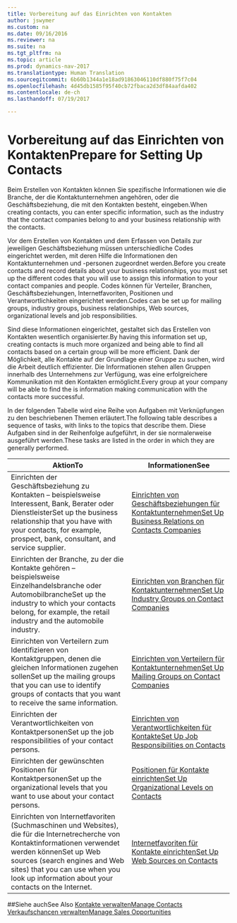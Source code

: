 ```yaml
---
title: Vorbereitung auf das Einrichten von Kontakten
author: jswymer
ms.custom: na
ms.date: 09/16/2016
ms.reviewer: na
ms.suite: na
ms.tgt_pltfrm: na
ms.topic: article
ms.prod: dynamics-nav-2017
ms.translationtype: Human Translation
ms.sourcegitcommit: 6b60b1344a1e18ad91863046110df880f75f7c04
ms.openlocfilehash: 4d45db1585f95f40cb72fbaca2d3df84aafda402
ms.contentlocale: de-ch
ms.lasthandoff: 07/19/2017

---
```

# <a name="prepare-for-setting-up-contacts"></a><span data-ttu-id="02950-102">Vorbereitung auf das Einrichten von Kontakten</span><span class="sxs-lookup"><span data-stu-id="02950-102">Prepare for Setting Up Contacts</span></span>
<span data-ttu-id="02950-103">Beim Erstellen von Kontakten können Sie spezifische Informationen wie die Branche, der die Kontaktunternehmen angehören, oder die Geschäftsbeziehung, die mit den Kontakten besteht, eingeben.</span><span class="sxs-lookup"><span data-stu-id="02950-103">When creating contacts, you can enter specific information, such as the industry that the contact companies belong to and your business relationship with the contacts.</span></span>

<span data-ttu-id="02950-104">Vor dem Erstellen von Kontakten und dem Erfassen von Details zur jeweiligen Geschäftsbeziehung müssen unterschiedliche Codes eingerichtet werden, mit deren Hilfe die Informationen den Kontaktunternehmen und -personen zugeordnet werden.</span><span class="sxs-lookup"><span data-stu-id="02950-104">Before you create contacts and record details about your business relationships, you must set up the different codes that you will use to assign this information to your contact companies and people.</span></span> <span data-ttu-id="02950-105">Codes können für Verteiler, Branchen, Geschäftsbeziehungen, Internetfavoriten, Positionen und Verantwortlichkeiten eingerichtet werden.</span><span class="sxs-lookup"><span data-stu-id="02950-105">Codes can be set up for mailing groups, industry groups, business relationships, Web sources, organizational levels and job responsibilities.</span></span>

<span data-ttu-id="02950-106">Sind diese Informationen eingerichtet, gestaltet sich das Erstellen von Kontakten wesentlich organisierter.</span><span class="sxs-lookup"><span data-stu-id="02950-106">By having this information set up, creating contacts is much more organized and being able to find all contacts based on a certain group will be more efficient.</span></span> <span data-ttu-id="02950-107">Dank der Möglichkeit, alle Kontakte auf der Grundlage einer Gruppe zu suchen, wird die Arbeit deutlich effizienter. Die Informationen stehen allen Gruppen innerhalb des Unternehmens zur Verfügung, was eine erfolgreichere Kommunikation mit den Kontakten ermöglicht.</span><span class="sxs-lookup"><span data-stu-id="02950-107">Every group at your company will be able to find the is information making communication with the contacts more successful.</span></span>

<span data-ttu-id="02950-108">In der folgenden Tabelle wird eine Reihe von Aufgaben mit Verknüpfungen zu den beschriebenen Themen erläutert.</span><span class="sxs-lookup"><span data-stu-id="02950-108">The following table describes a sequence of tasks, with links to the topics that describe them.</span></span> <span data-ttu-id="02950-109">Diese Aufgaben sind in der Reihenfolge aufgeführt, in der sie normalerweise ausgeführt werden.</span><span class="sxs-lookup"><span data-stu-id="02950-109">These tasks are listed in the order in which they are generally performed.</span></span>

|<span data-ttu-id="02950-110">Aktion</span><span class="sxs-lookup"><span data-stu-id="02950-110">To</span></span> |<span data-ttu-id="02950-111">Informationen</span><span class="sxs-lookup"><span data-stu-id="02950-111">See</span></span> |
|---|----|
|<span data-ttu-id="02950-112">Einrichten der Geschäftsbeziehung zu Kontakten – beispielsweise Interessent, Bank, Berater oder Dienstleister</span><span class="sxs-lookup"><span data-stu-id="02950-112">Set up the business relationship that you have with your contacts, for example, prospect, bank, consultant, and service supplier.</span></span>|[<span data-ttu-id="02950-113">Einrichten von Geschäftsbeziehungen für Kontaktunternehmen</span><span class="sxs-lookup"><span data-stu-id="02950-113">Set Up Business Relations on Contacts Companies</span></span>](marketing-business-relations.md)|
|<span data-ttu-id="02950-114">Einrichten der Branche, zu der die Kontakte gehören – beispielsweise Einzelhandelsbranche oder Automobilbranche</span><span class="sxs-lookup"><span data-stu-id="02950-114">Set up the industry to which your contacts belong, for example, the retail industry and the automobile industry.</span></span>|[<span data-ttu-id="02950-115">Einrichten von Branchen für Kontaktunternehmen</span><span class="sxs-lookup"><span data-stu-id="02950-115">Set Up Industry Groups on Contact Companies</span></span>](marketing-industry-groups.md)|
|<span data-ttu-id="02950-116">Einrichten von Verteilern zum Identifizieren von Kontaktgruppen, denen die gleichen Informationen zugehen sollen</span><span class="sxs-lookup"><span data-stu-id="02950-116">Set up the mailing groups that you can use to identify groups of contacts that you want to receive the same information.</span></span>|[<span data-ttu-id="02950-117">Einrichten von Verteilern für Kontaktunternehmen</span><span class="sxs-lookup"><span data-stu-id="02950-117">Set Up Mailing Groups on Contact Companies</span></span>](marketing-mailing-groups.md)|
|<span data-ttu-id="02950-118">Einrichten der Verantwortlichkeiten von Kontaktpersonen</span><span class="sxs-lookup"><span data-stu-id="02950-118">Set up the job responsibilities of your contact persons.</span></span>|[<span data-ttu-id="02950-119">Einrichten von Verantwortlichkeiten für Kontakte</span><span class="sxs-lookup"><span data-stu-id="02950-119">Set Up Job Responsibilities on Contacts</span></span>](marketing-job-responsibilities.md)|
|<span data-ttu-id="02950-120">Einrichten der gewünschten Positionen für Kontaktpersonen</span><span class="sxs-lookup"><span data-stu-id="02950-120">Set up the organizational levels that you want to use about your contact persons.</span></span>|[<span data-ttu-id="02950-121">Positionen für Kontakte einrichten</span><span class="sxs-lookup"><span data-stu-id="02950-121">Set Up Organizational Levels on Contacts</span></span>](marketing-organizational-levels.md)|
|<span data-ttu-id="02950-122">Einrichten von Internetfavoriten (Suchmaschinen und Websites), die für die Internetrecherche von Kontaktinformationen verwendet werden können</span><span class="sxs-lookup"><span data-stu-id="02950-122">Set up Web sources (search engines and Web sites) that you can use when you look up information about your contacts on the Internet.</span></span>|[<span data-ttu-id="02950-123">Internetfavoriten für Kontakte einrichten</span><span class="sxs-lookup"><span data-stu-id="02950-123">Set Up Web Sources on Contacts</span></span>](marketing-web-sources.md)|

##<a name="see-also"></a><span data-ttu-id="02950-124">Siehe auch</span><span class="sxs-lookup"><span data-stu-id="02950-124">See Also</span></span>
[<span data-ttu-id="02950-125">Kontakte verwalten</span><span class="sxs-lookup"><span data-stu-id="02950-125">Manage Contacts</span></span>](marketing-contacts.md)  
[<span data-ttu-id="02950-126">Verkaufschancen verwalten</span><span class="sxs-lookup"><span data-stu-id="02950-126">Manage Sales Opportunities</span></span>](marketing-manage-sales-opportunities.md)

